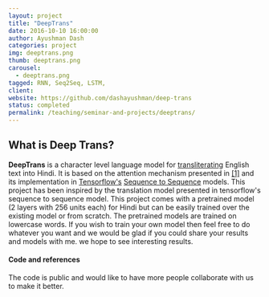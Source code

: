 ```yaml
---
layout: project
title: "DeepTrans"
date: 2016-10-10 16:00:00
author: Ayushman Dash
categories: project
img: deeptrans.png
thumb: deeptrans.png
carousel:
  - deeptrans.png
tagged: RNN, Seq2Seq, LSTM,
client:
website: https://github.com/dashayushman/deep-trans
status: completed
permalink: /teaching/seminar-and-projects/deeptrans/
---
```


## What is Deep Trans?

**DeepTrans** is a character level language model for [transliterating](https://en.wikipedia.org/wiki/Transliteration) English text into Hindi. It is based on the attention mechanism presented in [[1]](http://arxiv.org/abs/1409.3215) and its implementation in [Tensorflow's](https://www.tensorflow.org/) [Sequence to Sequence](https://www.tensorflow.org/versions/r0.10/tutorials/seq2seq/index.html) models. This project has been inspired by the translation model presented in tensorflow's sequence to sequence model. This project comes with a pretrained model (2 layers with 256 units each) for Hindi but can be easily trained over the existing model or from scratch. The pretrained models are trained on lowercase words. If you wish to train your own model then feel free to do whatever you want and we would be glad if you could share your results and models with me. we hope to see interesting results.

#### Code and references

The code is public and would like to have more people collaborate with us to make it better.
